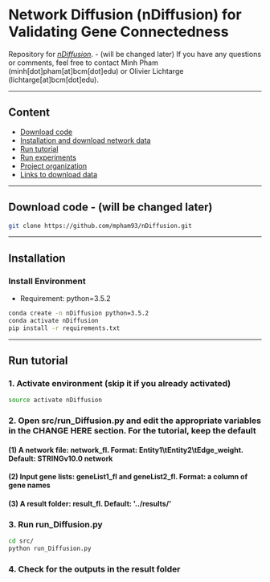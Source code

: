 Network Diffusion (nDiffusion) for Validating Gene Connectedness
==================================================================

Repository for [*nDiffusion*](https://www.worldscientific.com/doi/10.1142/9789811215636_0039).   - (will be changed later)
If you have any questions or comments, feel free to contact Minh Pham (minh[dot]pham[at]bcm[dot]edu) or Olivier Lichtarge (lichtarge[at]bcm[dot]edu).

--------
## Content
 - [Download code](#download-code)
 - [Installation and download network data](#installation-and-download-network-data)
 - [Run tutorial](#run-tutorial)
 - [Run experiments](#run-experiments)
 - [Project organization](#project-organization)
 - [Links to download data](#links-to-download-data)

--------
## Download code   - (will be changed later)
```bash
git clone https://github.com/mpham93/nDiffusion.git 
```

--------
## Installation

### Install Environment
- Requirement: python=3.5.2
```bash
conda create -n nDiffusion python=3.5.2
conda activate nDiffusion
pip install -r requirements.txt
```
--------
## Run tutorial

### 1. Activate environment (skip it if you already activated)
```bash
source activate nDiffusion
```
### 2. Open src/run_Diffusion.py and edit the appropriate variables in the CHANGE HERE section. For the tutorial, keep the default
#### (1) A network file: network_fl. Format: Entity1\tEntity2\tEdge_weight. Default: STRINGv10.0 network
#### (2) Input gene lists: geneList1_fl and geneList2_fl. Format: a column of gene names
#### (3) A result folder: result_fl. Default: '../results/'

### 3. Run run_Diffusion.py
```bash
cd src/
python run_Diffusion.py
```
### 4. Check for the outputs in the result folder
